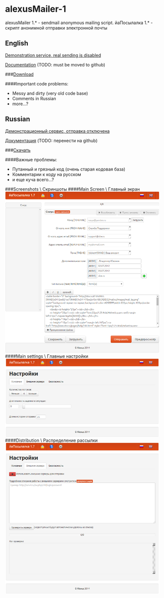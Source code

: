 # alexusMailer-1
alexusMailer 1.* - sendmail anonymous mailing script. йаПосылалка 1.* - скрипт анонимной отправки электронной почты

## English

[Demonstration service, real sending is disabled](http://mailer.a-l-e-x-u-s.ru/en/demo/)

[Documentation](http://mailer.a-l-e-x-u-s.ru/en/faq/) (TODO: must be moved to github)

###[Download](https://github.com/AlexusBlack/alexusMailer-1/raw/master/alexusMailer_latest.zip)

####Important code problems:
- Messy and dirty (very old code base)
- Comments in Russian
- more...?

## Russian

[Демонстрационный сервис, отправка отключена](http://mailer.a-l-e-x-u-s.ru/demo/)

[Документация](http://mailer.a-l-e-x-u-s.ru/faq/) (TODO: перенести на github)

###[Скачать](https://github.com/AlexusBlack/alexusMailer-1/raw/master/alexusMailer_latest.zip)

####Важные проблемы:
- Путанный и грязный код (очень старая кодовая база)
- Комментарии к коду на русском
- и еще куча всего...?

###Screenshots \ Скриншоты
####Main Screen \ Главный экран
![Main screen](Screenshots/alexusMailer1.7_1.png)
####Main settings \ Главные настройки
![Main settings](Screenshots/alexusMailer1.7_2.png)
####Distribution \ Распределение рассылки
![Distribution](Screenshots/alexusMailer1.7_3.png)
